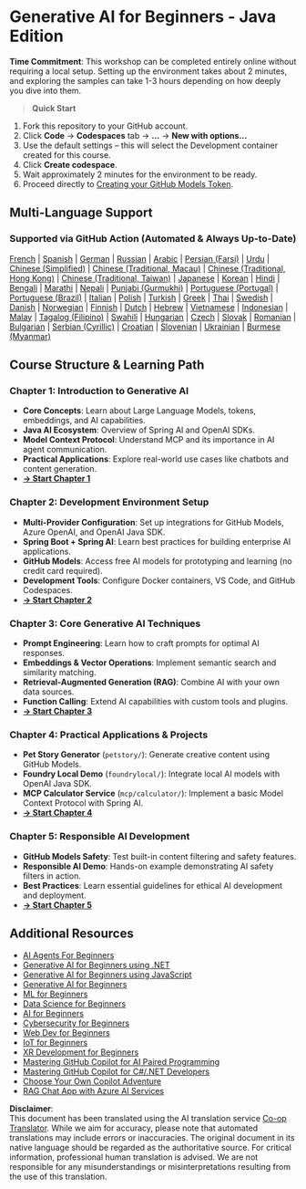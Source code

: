 <!--
CO_OP_TRANSLATOR_METADATA:
{
  "original_hash": "7216baee4139fab32d7bfa0777d75551",
  "translation_date": "2025-07-27T18:45:24+00:00",
  "source_file": "README.md",
  "language_code": "en"
}
-->
# Generative AI for Beginners - Java Edition

**Time Commitment**: This workshop can be completed entirely online without requiring a local setup. Setting up the environment takes about 2 minutes, and exploring the samples can take 1-3 hours depending on how deeply you dive into them.

> **Quick Start**

1. Fork this repository to your GitHub account.
2. Click **Code** → **Codespaces** tab → **...** → **New with options...**
3. Use the default settings – this will select the Development container created for this course.
4. Click **Create codespace**.
5. Wait approximately 2 minutes for the environment to be ready.
6. Proceed directly to [Creating your GitHub Models Token](./02-SetupDevEnvironment/README.md#step-2-create-a-github-personal-access-token).

## Multi-Language Support

### Supported via GitHub Action (Automated & Always Up-to-Date)

[French](../fr/README.md) | [Spanish](../es/README.md) | [German](../de/README.md) | [Russian](../ru/README.md) | [Arabic](../ar/README.md) | [Persian (Farsi)](../fa/README.md) | [Urdu](../ur/README.md) | [Chinese (Simplified)](../zh/README.md) | [Chinese (Traditional, Macau)](../mo/README.md) | [Chinese (Traditional, Hong Kong)](../hk/README.md) | [Chinese (Traditional, Taiwan)](../tw/README.md) | [Japanese](../ja/README.md) | [Korean](../ko/README.md) | [Hindi](../hi/README.md) | [Bengali](../bn/README.md) | [Marathi](../mr/README.md) | [Nepali](../ne/README.md) | [Punjabi (Gurmukhi)](../pa/README.md) | [Portuguese (Portugal)](../pt/README.md) | [Portuguese (Brazil)](../br/README.md) | [Italian](../it/README.md) | [Polish](../pl/README.md) | [Turkish](../tr/README.md) | [Greek](../el/README.md) | [Thai](../th/README.md) | [Swedish](../sv/README.md) | [Danish](../da/README.md) | [Norwegian](../no/README.md) | [Finnish](../fi/README.md) | [Dutch](../nl/README.md) | [Hebrew](../he/README.md) | [Vietnamese](../vi/README.md) | [Indonesian](../id/README.md) | [Malay](../ms/README.md) | [Tagalog (Filipino)](../tl/README.md) | [Swahili](../sw/README.md) | [Hungarian](../hu/README.md) | [Czech](../cs/README.md) | [Slovak](../sk/README.md) | [Romanian](../ro/README.md) | [Bulgarian](../bg/README.md) | [Serbian (Cyrillic)](../sr/README.md) | [Croatian](../hr/README.md) | [Slovenian](../sl/README.md) | [Ukrainian](../uk/README.md) | [Burmese (Myanmar)](../my/README.md)

## Course Structure & Learning Path

### **Chapter 1: Introduction to Generative AI**
- **Core Concepts**: Learn about Large Language Models, tokens, embeddings, and AI capabilities.
- **Java AI Ecosystem**: Overview of Spring AI and OpenAI SDKs.
- **Model Context Protocol**: Understand MCP and its importance in AI agent communication.
- **Practical Applications**: Explore real-world use cases like chatbots and content generation.
- **[→ Start Chapter 1](./01-IntroToGenAI/README.md)**

### **Chapter 2: Development Environment Setup**
- **Multi-Provider Configuration**: Set up integrations for GitHub Models, Azure OpenAI, and OpenAI Java SDK.
- **Spring Boot + Spring AI**: Learn best practices for building enterprise AI applications.
- **GitHub Models**: Access free AI models for prototyping and learning (no credit card required).
- **Development Tools**: Configure Docker containers, VS Code, and GitHub Codespaces.
- **[→ Start Chapter 2](./02-SetupDevEnvironment/README.md)**

### **Chapter 3: Core Generative AI Techniques**
- **Prompt Engineering**: Learn how to craft prompts for optimal AI responses.
- **Embeddings & Vector Operations**: Implement semantic search and similarity matching.
- **Retrieval-Augmented Generation (RAG)**: Combine AI with your own data sources.
- **Function Calling**: Extend AI capabilities with custom tools and plugins.
- **[→ Start Chapter 3](./03-CoreGenerativeAITechniques/README.md)**

### **Chapter 4: Practical Applications & Projects**
- **Pet Story Generator** (`petstory/`): Generate creative content using GitHub Models.
- **Foundry Local Demo** (`foundrylocal/`): Integrate local AI models with OpenAI Java SDK.
- **MCP Calculator Service** (`mcp/calculator/`): Implement a basic Model Context Protocol with Spring AI.
- **[→ Start Chapter 4](./04-PracticalSamples/README.md)**

### **Chapter 5: Responsible AI Development**
- **GitHub Models Safety**: Test built-in content filtering and safety features.
- **Responsible AI Demo**: Hands-on example demonstrating AI safety filters in action.
- **Best Practices**: Learn essential guidelines for ethical AI development and deployment.
- **[→ Start Chapter 5](./05-ResponsibleGenAI/README.md)**

## Additional Resources

- [AI Agents For Beginners](https://github.com/microsoft/ai-agents-for-beginners)
- [Generative AI for Beginners using .NET](https://github.com/microsoft/Generative-AI-for-beginners-dotnet)
- [Generative AI for Beginners using JavaScript](https://github.com/microsoft/generative-ai-with-javascript)
- [Generative AI for Beginners](https://github.com/microsoft/generative-ai-for-beginners)
- [ML for Beginners](https://aka.ms/ml-beginners)
- [Data Science for Beginners](https://aka.ms/datascience-beginners)
- [AI for Beginners](https://aka.ms/ai-beginners)
- [Cybersecurity for Beginners](https://github.com/microsoft/Security-101)
- [Web Dev for Beginners](https://aka.ms/webdev-beginners)
- [IoT for Beginners](https://aka.ms/iot-beginners)
- [XR Development for Beginners](https://github.com/microsoft/xr-development-for-beginners)
- [Mastering GitHub Copilot for AI Paired Programming](https://aka.ms/GitHubCopilotAI)
- [Mastering GitHub Copilot for C#/.NET Developers](https://github.com/microsoft/mastering-github-copilot-for-dotnet-csharp-developers)
- [Choose Your Own Copilot Adventure](https://github.com/microsoft/CopilotAdventures)
- [RAG Chat App with Azure AI Services](https://github.com/Azure-Samples/azure-search-openai-demo-java)

**Disclaimer**:  
This document has been translated using the AI translation service [Co-op Translator](https://github.com/Azure/co-op-translator). While we aim for accuracy, please note that automated translations may include errors or inaccuracies. The original document in its native language should be regarded as the authoritative source. For critical information, professional human translation is advised. We are not responsible for any misunderstandings or misinterpretations resulting from the use of this translation.